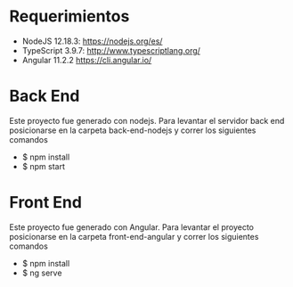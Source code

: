 # Requerimientos
* NodeJS 12.18.3: https://nodejs.org/es/
* TypeScript 3.9.7: http://www.typescriptlang.org/
* Angular 11.2.2 https://cli.angular.io/

# Back End
Este proyecto fue generado con nodejs.
Para levantar el servidor back end posicionarse en la carpeta back-end-nodejs y correr los siguientes comandos
* $ npm install
* $ npm start

# Front End
Este proyecto fue generado con Angular.
Para levantar el proyecto posicionarse en la carpeta front-end-angular y correr los siguientes comandos
* $ npm install
* $ ng serve
